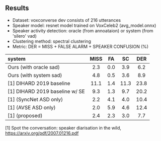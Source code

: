 ## Results

* Dataset: voxconverse dev consists of 216 utterances
* Speaker model: resnet model trained on VoxCeleb2 (avg_model.onnx)
* Speaker activity detection: oracle (from annoataion) or system (from 'silero' vad)
* Clustering method: spectral clustering
* Metric: DER = MISS + FALSE ALARM + SPEAKER CONFUSION (%)

| system | MISS | FA | SC | DER |
|:---|:---:|:---:|:---:|:---:|
| Ours (with oracle sad) | 2.3 | 0.0 | 3.9 | 6.2 |
| Ours (with system sad) | 4.8 | 0.5 | 3.6 | 8.9 |
| [1] DIHARD 2019 baseline | 11.1 | 1.4 | 11.3 | 23.8 |
| [1] DIHARD 2019 baseline w/ SE | 9.3 | 1.3 | 9.7 | 20.2 |
| [1] (SyncNet ASD only) | 2.2 | 4.1 | 4.0 | 10.4 |
| [1] (AVSE ASD only) | 2.0 | 5.9 | 4.6 | 12.4 |
| [1] (proposed) | 2.4 | 2.3 | 3.0 | 7.7 |

[1] Spot the conversation: speaker diarisation in the wild, https://arxiv.org/pdf/2007.01216.pdf
